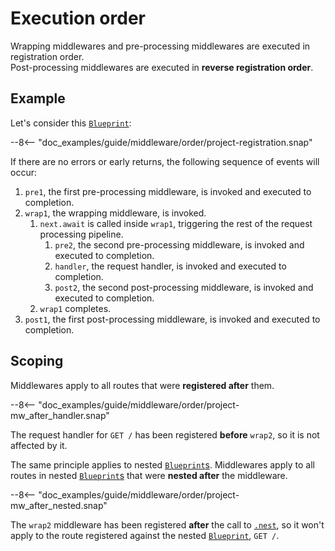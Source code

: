# Execution order

Wrapping middlewares and pre-processing middlewares are executed in registration order.  
Post-processing middlewares are executed in **reverse registration order**.  

## Example

Let's consider this [`Blueprint`][Blueprint]:

--8<-- "doc_examples/guide/middleware/order/project-registration.snap"

If there are no errors or early returns, the following sequence of events will occur:

1. `pre1`, the first pre-processing middleware, is invoked and executed to completion.
2. `wrap1`, the wrapping middleware, is invoked.
    1. `next.await` is called inside `wrap1`, triggering the rest of the request processing pipeline.
        1. `pre2`, the second pre-processing middleware, is invoked and executed to completion.
        2. `handler`, the request handler, is invoked and executed to completion.
        3. `post2`, the second post-processing middleware, is invoked and executed to completion.
    2. `wrap1` completes.
3. `post1`, the first post-processing middleware, is invoked and executed to completion.

## Scoping

Middlewares apply to all routes that were **registered after** them.

--8<-- "doc_examples/guide/middleware/order/project-mw_after_handler.snap"

The request handler for `GET /` has been registered **before** `wrap2`, so it is not affected by it.

The same principle applies to nested [`Blueprint`s][Blueprint].
Middlewares apply to all routes in nested [`Blueprint`s][Blueprint] that were **nested after** the middleware.

--8<-- "doc_examples/guide/middleware/order/project-mw_after_nested.snap"

The `wrap2` middleware has been registered **after** the call to [`.nest`][nest],
so it won't apply to the route registered against the nested [`Blueprint`][Blueprint], `GET /`.

[Blueprint]: ../../api_reference/pavex/blueprint/struct.Blueprint.html
[nest]: ../../api_reference/pavex/blueprint/struct.Blueprint.html#method.nest
